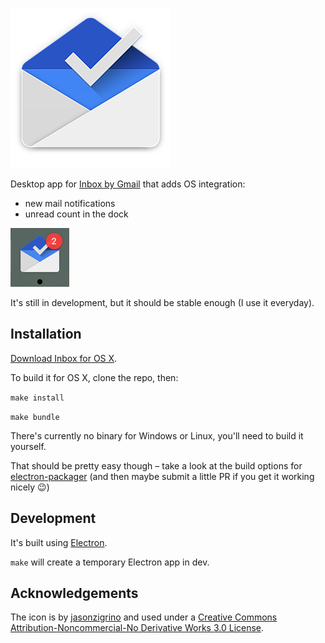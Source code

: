 ![icon](https://raw.githubusercontent.com/sndrs/Inbox/master/app/icon.png)

Desktop app for [Inbox by Gmail](https://inbox.google.com) that adds OS integration:

- new mail notifications
- unread count in the dock

![badge example](https://raw.githubusercontent.com/sndrs/Inbox/master/badge-example.png)

It's still in development, but it should be stable enough (I use it everyday).

## Installation

<a href="https://github.com/sndrs/Inbox/releases/latest">Download Inbox for OS X</a>.

To build it for OS X, clone the repo, then:

`make install`

`make bundle`

There's currently no binary for Windows or Linux, you'll need to build it yourself.

That should be pretty easy though – take a look at the build options for [electron-packager](https://www.npmjs.com/package/electron-packager) (and then maybe submit a little PR if you get it working nicely :wink:)

## Development

It's built using [Electron](http://electron.atom.io).

`make` will create a temporary Electron app in dev.

## Acknowledgements

The icon is by [jasonzigrino](http://jasonzigrino.deviantart.com/art/Google-Inbox-For-OS-X-515254018) and used under a [Creative Commons Attribution-Noncommercial-No Derivative Works 3.0 License](http://creativecommons.org/licenses/by-nc-nd/3.0/).

